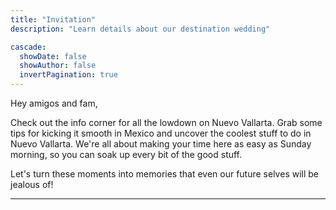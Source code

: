 ```yaml
---
title: "Invitation"
description: "Learn details about our destination wedding"

cascade:
  showDate: false
  showAuthor: false
  invertPagination: true
---
```


Hey amigos and fam,

Check out the info corner for all the lowdown on Nuevo Vallarta. Grab some tips for kicking it smooth in Mexico and uncover the coolest stuff to do in Nuevo Vallarta. We're all about making your time here as easy as Sunday morning, so you can soak up every bit of the good stuff.

Let's turn these moments into memories that even our future selves will be jealous of!

---
